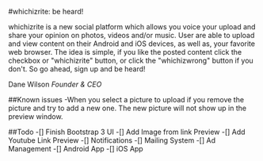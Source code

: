 #whichizrite: be heard!

whichizrite is a new social platform which allows you voice your upload and share your opinion on photos, videos and/or music. User are able to upload and view content on their Android and iOS devices, as well as, your favorite web browser. The idea is simple, if you like the posted content click the checkbox or "whichizrite" button, or click the "whichizwrong" button if you don't. So go ahead, sign up and be heard!

Dane Wilson
*Founder & CEO*

##Known issues
-When you select a picture to upload if you remove the picture and try to add a new one. The new picture will not show up in the preview window.

##Todo
-[] Finish Bootstrap 3 UI
	-[] Add Image from link Preview
	-[] Add Youtube Link Preview
-[] Notifications
-[] Mailing System
-[] Ad Management
-[] Android App
-[] iOS App